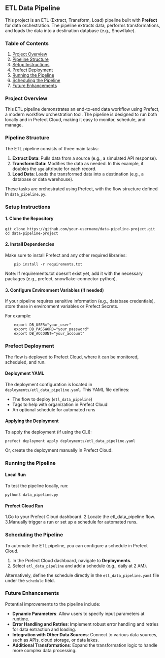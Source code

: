 ## ETL Data Pipeline

This project is an ETL (Extract, Transform, Load) pipeline built with **Prefect** for data orchestration. The pipeline extracts data, performs transformations, and loads the data into a destination database (e.g., Snowflake).

### Table of Contents

1. [Project Overview](#project-overview)
2. [Pipeline Structure](#pipeline-structure)
3. [Setup Instructions](#setup-instructions)
4. [Prefect Deployment](#prefect-deployment)
5. [Running the Pipeline](#running-the-pipeline)
6. [Scheduling the Pipeline](#scheduling-the-pipeline)
7. [Future Enhancements](#future-enhancements)

### Project Overview

This ETL pipeline demonstrates an end-to-end data workflow using Prefect, a modern workflow orchestration tool. The pipeline is designed to run both locally and in Prefect Cloud, making it easy to monitor, schedule, and manage.

### Pipeline Structure

The ETL pipeline consists of three main tasks:

1. **Extract Data**: Pulls data from a source (e.g., a simulated API response).
2. **Transform Data**: Modifies the data as needed. In this example, it doubles the `age` attribute for each record.
3. **Load Data**: Loads the transformed data into a destination (e.g., a database or data warehouse).

These tasks are orchestrated using Prefect, with the flow structure defined in `data_pipeline.py`.

### Setup Instructions

#### 1. Clone the Repository

	git clone https://github.com/your-username/data-pipeline-project.git
	cd data-pipeline-project

#### 2. Install Dependencies
	
Make sure to install Prefect and any other required libraries:

		pip install -r requirements.txt

Note: If requirements.txt doesn’t exist yet, add it with the necessary packages (e.g., prefect, snowflake-connector-python).

#### 3. Configure Environment Variables (if needed)
	
If your pipeline requires sensitive information (e.g., database credentials), store these in environment variables or Prefect Secrets.

For example:

		export DB_USER="your_user"
		export DB_PASSWORD="your_password"
		export DB_ACCOUNT="your_account"

### Prefect Deployment

The flow is deployed to Prefect Cloud, where it can be monitored, scheduled, and run.

#### Deployment YAML

The deployment configuration is located in `deployments/etl_data_pipeline.yaml`. This YAML file defines:
- The flow to deploy (`etl_data_pipeline`)
- Tags to help with organization in Prefect Cloud
- An optional schedule for automated runs

#### Applying the Deployment

To apply the deployment (if using the CLI):

	prefect deployment apply deployments/etl_data_pipeline.yaml

Or, create the deployment manually in Prefect Cloud.

### Running the Pipeline

#### Local Run

To test the pipeline locally, run:

	python3 data_pipeline.py

#### Prefect Cloud Run

1.Go to your Prefect Cloud dashboard.
2.Locate the etl_data_pipeline flow.
3.Manually trigger a run or set up a schedule for automated runs.
	

### Scheduling the Pipeline

To automate the ETL pipeline, you can configure a schedule in Prefect Cloud.

1. In the Prefect Cloud dashboard, navigate to **Deployments**.
2. Select `etl_data_pipeline` and add a schedule (e.g., daily at 2 AM).

Alternatively, define the schedule directly in the `etl_data_pipeline.yaml` file under the `schedule` field.


### Future Enhancements

Potential improvements to the pipeline include:

- **Dynamic Parameters**: Allow users to specify input parameters at runtime.
- **Error Handling and Retries**: Implement robust error handling and retries for data extraction and loading.
- **Integration with Other Data Sources**: Connect to various data sources, such as APIs, cloud storage, or data lakes.
- **Additional Transformations**: Expand the transformation logic to handle more complex data processing.

